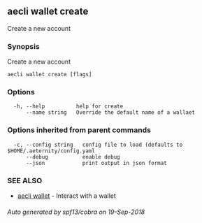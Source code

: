 ## aecli wallet create

Create a new account

### Synopsis

Create a new account

```
aecli wallet create [flags]
```

### Options

```
  -h, --help          help for create
      --name string   Override the default name of a wallaet
```

### Options inherited from parent commands

```
  -c, --config string   config file to load (defaults to $HOME/.aeternity/config.yaml
      --debug           enable debug
      --json            print output in json format
```

### SEE ALSO

* [aecli wallet](aecli_wallet.md)	 - Interact with a wallet

###### Auto generated by spf13/cobra on 19-Sep-2018
